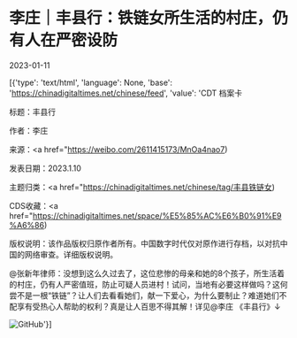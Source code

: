 # 李庄｜丰县行：铁链女所生活的村庄，仍有人在严密设防

2023-01-11

[{'type': 'text/html', 'language': None, 'base': 'https://chinadigitaltimes.net/chinese/feed', 'value': 'CDT 档案卡

标题：丰县行

作者：李庄

来源：<a href="https://weibo.com/2611415173/MnOa4nao7)

发表日期：2023.1.10

主题归类：<a href="https://chinadigitaltimes.net/chinese/tag/丰县铁链女)

CDS收藏：<a href="https://chinadigitaltimes.net/space/%E5%85%AC%E6%B0%91%E9%A6%86)

版权说明：该作品版权归原作者所有。中国数字时代仅对原作进行存档，以对抗中国的网络审查。详细版权说明。









@张新年律师：没想到这么久过去了，这位悲惨的母亲和她的8个孩子，所生活着的村庄，仍有人严密值班，防止可疑人员进村！试问，当地有必要这样做吗？这何尝不是一根“铁链”？让人们去看看她们，献一下爱心，为什么要制止？难道她们不配享有受热心人帮助的权利？真是让人百思不得其解！详见@李庄 《丰县行》↓ 



![GitHub](https://chinadigitaltimes.net/chinese/files/2023/01/9ba70885ly1h9zq6pnawij20z95qf4p9.jpg)'}]